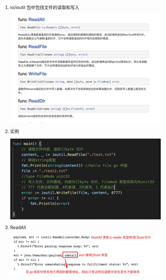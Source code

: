1. io/ioutil 包中包括文件的读取和写入

   ![image](../../assets/file-io.jpg)

2. 实例

   ![image](../../assets/file-io1.jpg)

3. ReadAll

   ![image](../../assets/io-json.jpg)